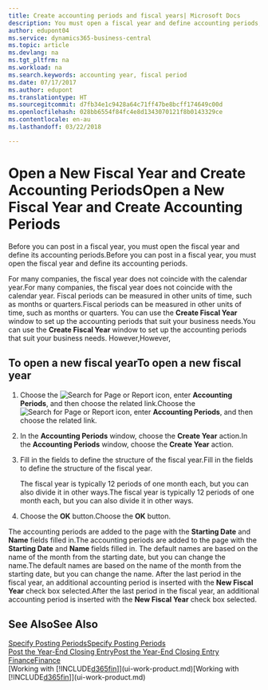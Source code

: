 ```yaml
---
title: Create accounting periods and fiscal years| Microsoft Docs
description: You must open a fiscal year and define accounting periods, before you can post in a fiscal year.
author: edupont04
ms.service: dynamics365-business-central
ms.topic: article
ms.devlang: na
ms.tgt_pltfrm: na
ms.workload: na
ms.search.keywords: accounting year, fiscal period
ms.date: 07/17/2017
ms.author: edupont
ms.translationtype: HT
ms.sourcegitcommit: d7fb34e1c9428a64c71ff47be8bcff174649c00d
ms.openlocfilehash: 028bb6554f84fc4e8d1343070121f8b0143329ce
ms.contentlocale: en-au
ms.lasthandoff: 03/22/2018

---
```

# <a name="open-a-new-fiscal-year-and-create-accounting-periods"></a><span data-ttu-id="2bac4-103">Open a New Fiscal Year and Create Accounting Periods</span><span class="sxs-lookup"><span data-stu-id="2bac4-103">Open a New Fiscal Year and Create Accounting Periods</span></span>
<span data-ttu-id="2bac4-104">Before you can post in a fiscal year, you must open the fiscal year and define its accounting periods.</span><span class="sxs-lookup"><span data-stu-id="2bac4-104">Before you can post in a fiscal year, you must open the fiscal year and define its accounting periods.</span></span>  

<span data-ttu-id="2bac4-105">For many companies, the fiscal year does not coincide with the calendar year.</span><span class="sxs-lookup"><span data-stu-id="2bac4-105">For many companies, the fiscal year does not coincide with the calendar year.</span></span> <span data-ttu-id="2bac4-106">Fiscal periods can be measured in other units of time, such as months or quarters.</span><span class="sxs-lookup"><span data-stu-id="2bac4-106">Fiscal periods can be measured in other units of time, such as months or quarters.</span></span> <span data-ttu-id="2bac4-107">You can use the **Create Fiscal Year** window to set up the accounting periods that suit your business needs.</span><span class="sxs-lookup"><span data-stu-id="2bac4-107">You can use the **Create Fiscal Year** window to set up the accounting periods that suit your business needs.</span></span> <span data-ttu-id="2bac4-108">However,</span><span class="sxs-lookup"><span data-stu-id="2bac4-108">However,</span></span>   

## <a name="to-open-a-new-fiscal-year"></a><span data-ttu-id="2bac4-109">To open a new fiscal year</span><span class="sxs-lookup"><span data-stu-id="2bac4-109">To open a new fiscal year</span></span>
1. <span data-ttu-id="2bac4-110">Choose the ![Search for Page or Report](media/ui-search/search_small.png "Search for Page or Report icon") icon, enter **Accounting Periods**, and then choose the related link.</span><span class="sxs-lookup"><span data-stu-id="2bac4-110">Choose the ![Search for Page or Report](media/ui-search/search_small.png "Search for Page or Report icon") icon, enter **Accounting Periods**, and then choose the related link.</span></span>
2. <span data-ttu-id="2bac4-111">In the **Accounting Periods** window, choose the **Create Year** action.</span><span class="sxs-lookup"><span data-stu-id="2bac4-111">In the **Accounting Periods** window, choose the **Create Year** action.</span></span>
3. <span data-ttu-id="2bac4-112">Fill in the fields to define the structure of the fiscal year.</span><span class="sxs-lookup"><span data-stu-id="2bac4-112">Fill in the fields to define the structure of the fiscal year.</span></span>

    <span data-ttu-id="2bac4-113">The fiscal year is typically 12 periods of one month each, but you can also divide it in other ways.</span><span class="sxs-lookup"><span data-stu-id="2bac4-113">The fiscal year is typically 12 periods of one month each, but you can also divide it in other ways.</span></span>
4. <span data-ttu-id="2bac4-114">Choose the **OK** button.</span><span class="sxs-lookup"><span data-stu-id="2bac4-114">Choose the **OK** button.</span></span>

<span data-ttu-id="2bac4-115">The accounting periods are added to the page with the **Starting Date** and **Name** fields filled in.</span><span class="sxs-lookup"><span data-stu-id="2bac4-115">The accounting periods are added to the page with the **Starting Date** and **Name** fields filled in.</span></span> <span data-ttu-id="2bac4-116">The default names are based on the name of the month from the starting date, but you can change the name.</span><span class="sxs-lookup"><span data-stu-id="2bac4-116">The default names are based on the name of the month from the starting date, but you can change the name.</span></span> <span data-ttu-id="2bac4-117">After the last period in the fiscal year, an additional accounting period is inserted with the **New Fiscal Year** check box selected.</span><span class="sxs-lookup"><span data-stu-id="2bac4-117">After the last period in the fiscal year, an additional accounting period is inserted with the **New Fiscal Year** check box selected.</span></span>  


## <a name="see-also"></a><span data-ttu-id="2bac4-118">See Also</span><span class="sxs-lookup"><span data-stu-id="2bac4-118">See Also</span></span>
[<span data-ttu-id="2bac4-119">Specify Posting Periods</span><span class="sxs-lookup"><span data-stu-id="2bac4-119">Specify Posting Periods</span></span>](finance-how-specify-posting-periods.md)  
[<span data-ttu-id="2bac4-120">Post the Year-End Closing Entry</span><span class="sxs-lookup"><span data-stu-id="2bac4-120">Post the Year-End Closing Entry</span></span>](year-how-post-year-end-close-entry.md)  
[<span data-ttu-id="2bac4-121">Finance</span><span class="sxs-lookup"><span data-stu-id="2bac4-121">Finance</span></span>](finance.md)  
<span data-ttu-id="2bac4-122">[Working with [!INCLUDE[d365fin](includes/d365fin_md.md)]](ui-work-product.md)</span><span class="sxs-lookup"><span data-stu-id="2bac4-122">[Working with [!INCLUDE[d365fin](includes/d365fin_md.md)]](ui-work-product.md)</span></span>

